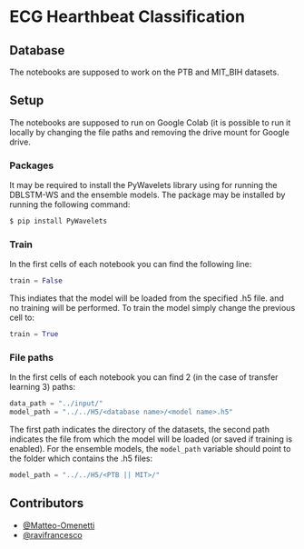 # ECG Hearthbeat Classification

## Database

The notebooks are supposed to work on the PTB and MIT_BIH datasets.

## Setup

The notebooks are supposed to run on Google Colab (it is possible to run it locally by changing the file paths and removing the drive mount for Google drive.

### Packages
It may be required to install the PyWavelets library using for running the DBLSTM-WS and the ensemble models. The package may be installed by running the following command:

```bash
$ pip install PyWavelets
```

### Train
In the first cells of each notebook you can find the following line:

```python
train = False
```

This indiates that the model will be loaded from the specified .h5 file. and no training will be performed. To train the model simply change the previous cell to:

```python
train = True
```

### File paths
In the first cells of each notebook you can find 2 (in the case of transfer learning 3) paths:

```python
data_path = "../input/"
model_path = "../../H5/<database name>/<model name>.h5"
```

The first path indicates the directory of the datasets, the second path indicates the file from which the model will be loaded (or saved if training is enabled). For the ensemble models, the ```model_path``` variable should point to the folder which contains the .h5 files:

```python
model_path = "../../H5/<PTB || MIT>/"
```

## Contributors

* [@Matteo-Omenetti](https://github.com/Matteo-Omenetti)
* [@ravifrancesco](https://github.com/ravifrancesco)
